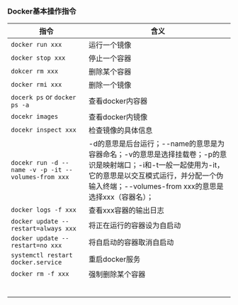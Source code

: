 ### Docker基本操作指令

| 指令                                                    | 含义                                                                                                                          |
| ----------------------------------------------------- | --------------------------------------------------------------------------------------------------------------------------- |
| `docker run xxx`                                      | 运行一个镜像                                                                                                                      |
| `docker stop xxx`                                     | 停止一个容器                                                                                                                      |
| `dokcer rm xxx`                                       | 删除某个容器                                                                                                                      |
| `docker rmi xxx`                                      | 删除一个镜像                                                                                                                      |
| `docerk ps` or `docker ps -a`                         | 查看docker内容器                                                                                                                 |
| `docekr images`                                       | 查看docker内镜像                                                                                                                 |
| `docekr inspect xxx`                                  | 检查镜像的具体信息                                                                                                                   |
| `docekr run -d --name -v -p -it --volumes-from xxx  ` | -d的意思是后台运行；--name的意思是为容器命名；-v的意思是选择挂载卷；-p的意识是映射端口；-i和-t一般一起使用为-it，它的意思是以交互模式运行，并分配一个伪输入终端；--volumes-from xxx的意思是选择xxx（容器名）； |
| `docker logs -f xxx`                                  | 查看xxx容器的输出日志                                                                                                                |
| `docker update --restart=always xxx`                  | 将正在运行的容器设为自启动                                                                                                               |
| `docker update --restart=no xxx`                      | 将自启动的容器取消自启动                                                                                                                |
| `systemctl restart docker.service`                    | 重启docker服务                                                                                                                  |
| `docker rm -f xxx`                                    | 强制删除某个容器                                                                                                                    |
|                                                       |                                                                                                                             |
|                                                       |                                                                                                                             |
|                                                       |                                                                                                                             |
|                                                       |                                                                                                                             |
|                                                       |                                                                                                                             |
|                                                       |                                                                                                                             |
